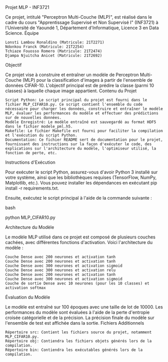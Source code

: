 Projet MLP - INF3721

Ce projet, intitulé "Perceptron Multi-Couche (MLP)", est réalisé dans le cadre du cours "Apprentissage Supervisé et Non Supervisé I" (INF3721) à l'Université de Yaoundé 1, Département d'Informatique, Licence 3 en Data Science.
Équipe

    Lonsti Lambou Ronaldino (Matricule: 21T2271)
    Ndonkou Franck (Matricule: 21T2254)
    Tchiaze Fouosso Romero (Matricule: 21T2474)
    Djampa Njuitcha Anicet (Matricule: 21T2692)

Objectif

Ce projet vise à construire et entraîner un modèle de Perceptron Multi-Couche (MLP) pour la classification d'images à partir de l'ensemble de données CIFAR-10. L'objectif principal est de prédire la classe (parmi 10 classes) à laquelle chaque image appartient.
Contenu du Projet

    Script Python: Le script principal du projet est fourni dans le fichier MLP_CIFAR10.py. Ce script contient l'ensemble du code nécessaire pour charger les données, construire et entraîner le modèle MLP, évaluer les performances du modèle et effectuer des prédictions sur de nouvelles données.
    Modèle Enregistré: Le modèle entraîné est sauvegardé au format HDF5 dans le fichier modele_pml.h5.
    Makefile: Le fichier Makefile est fourni pour faciliter la compilation et l'exécution du script Python.
    Documentation: Ce fichier README sert de documentation pour le projet, fournissant des instructions sur la façon d'exécuter le code, des explications sur l'architecture du modèle, l'optimiseur utilisé, la fonction de perte, etc.

Instructions d'Exécution

Pour exécuter le script Python, assurez-vous d'avoir Python 3 installé sur votre système, ainsi que les bibliothèques requises (TensorFlow, NumPy, Matplotlib, etc.). Vous pouvez installer les dépendances en exécutant pip install -r requirements.txt.

Ensuite, exécutez le script principal à l'aide de la commande suivante :

bash

python MLP_CIFAR10.py

Architecture du Modèle

Le modèle MLP utilisé dans ce projet est composé de plusieurs couches cachées, avec différentes fonctions d'activation. Voici l'architecture du modèle :

    Couche Dense avec 200 neurones et activation tanh
    Couche Dense avec 200 neurones et activation tanh
    Couche Dense avec 300 neurones et activation sigmoid
    Couche Dense avec 300 neurones et activation relu
    Couche Dense avec 200 neurones et activation tanh
    Couche Dense avec 300 neurones et activation sigmoid
    Couche de sortie Dense avec 10 neurones (pour les 10 classes) et activation softmax

Évaluation du Modèle

Le modèle est entraîné sur 100 époques avec une taille de lot de 10000. Les performances du modèle sont évaluées à l'aide de la perte d'entropie croisée catégorielle et de la précision. La précision finale du modèle sur l'ensemble de test est affichée dans la sortie.
Fichiers Additionnels

    Répertoire src: Contient les fichiers source du projet, notamment MLP_CIFAR10.py.
    Répertoire obj: Contiendra les fichiers objets générés lors de la compilation.
    Répertoire bin: Contiendra les exécutables générés lors de la compilation.

